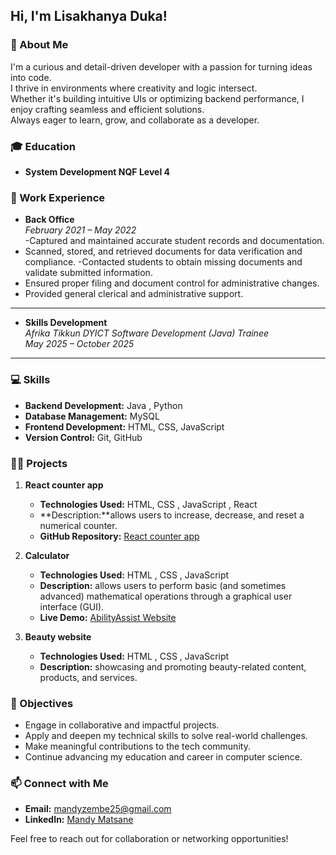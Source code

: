 
## Hi, I'm Lisakhanya Duka!

### 📝 About Me
I'm a curious and detail-driven developer with a passion for turning ideas into code.  
 I thrive in environments where creativity and logic intersect.  
Whether it's building intuitive UIs or optimizing backend performance, I enjoy crafting seamless and efficient solutions.  
Always eager to learn, grow, and collaborate as a developer.
### 🎓 Education
- **System Development NQF Level 4**  
  

### 💼 Work Experience
- **Back Office**  
  *February 2021 – May 2022*  
  -Captured and maintained accurate student records and documentation.
- Scanned, stored, and retrieved documents for data verification and
compliance.
-Contacted students to obtain missing documents and validate submitted
information.
- Ensured proper filing and document control for administrative changes.
- Provided general clerical and administrative support. 
  
  
---

- **Skills Development**  
  *Afrika Tikkun DYICT Software Development (Java) Trainee*  
  *May 2025 – October 2025*  
  
---

### 💻 Skills 
- **Backend Development:** Java , Python 
- **Database Management:**  MySQL  
- **Frontend Development:** HTML, CSS, JavaScript
- **Version Control:** Git, GitHub

### 👨‍💻 Projects
1. **React counter app**  
   - **Technologies Used:** HTML, CSS , JavaScript , React 
   - **Description:**allows users to increase, decrease, and reset a numerical counter. 
   - **GitHub Repository:** [React counter app](https://github.com/09Jeanette/LifestyleDeliciousWebApp.git)  

2. **Calculator**  
   - **Technologies Used:** HTML , CSS , JavaScript 
   - **Description:**  allows users to perform basic (and sometimes advanced) mathematical operations through a graphical user interface (GUI). 
   - **Live Demo:** [AbilityAssist Website](https://ability-assist-347e4e772fc7.herokuapp.com/AbilityAssistWebApp/)

3. **Beauty website**  
   - **Technologies Used:** HTML , CSS , JavaScript  
   - **Description:** showcasing and promoting beauty-related content, products, and services. 
   
### 🌟 Objectives
- Engage in collaborative and impactful projects.  
- Apply and deepen my technical skills to solve real-world challenges.  
- Make meaningful contributions to the tech community.  
- Continue advancing my education and career in computer science.

### 📫 Connect with Me
- **Email:** [mandyzembe25@gmail.com](mailto:mandyzembe25@gmail.com)  
- **LinkedIn:** [Mandy Matsane](https://www.linkedin.com/in/mandy-matsane-8168a226a/)

Feel free to reach out for collaboration or networking opportunities!
